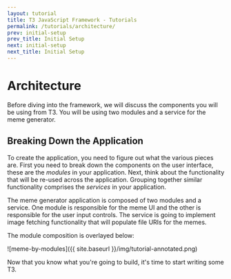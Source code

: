 ```yaml
---
layout: tutorial
title: T3 JavaScript Framework - Tutorials
permalink: /tutorials/architecture/
prev: initial-setup
prev_title: Initial Setup
next: initial-setup
next_title: Initial Setup
---
```


# Architecture

Before diving into the framework, we will discuss the components you will be using from T3. You will be using two modules and a service for the meme generator.

## Breaking Down the Application

To create the application, you need to figure out what the various pieces are. First you need to break down the components on the user interface, these are the *modules* in your application. Next, think about the functionality that will be re-used across the application. Grouping together similar functionality comprises the *services* in your application.

The meme generator application is composed of two modules and a service. One module is responsible for the meme UI and the other is responsible for the user input controls. The service is going to implement image fetching functionality that will populate file URIs for the memes.

The module composition is overlayed below:

![meme-by-modules]({{ site.baseurl }}/img/tutorial-annotated.png)

Now that you know what you're going to build, it's time to start writing some T3.
